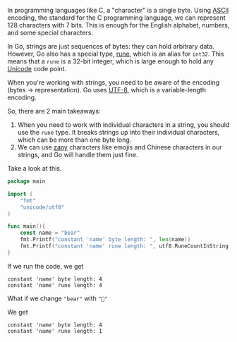 In programming languages like C, a "character" is a single byte. Using [ASCII](https://www.asciitable.com/) encoding, the standard for the C programming language, we can represent 128 characters with 7 bits. This is enough for the English alphabet, numbers, and some special characters.

In Go, strings are just sequences of bytes: they can hold arbitrary data. However, Go also has a special type, [rune](https://go.dev/blog/strings), which is an alias for `int32`. This means that a `rune` is a 32-bit integer, which is large enough to hold any [Unicode](https://home.unicode.org/) code point.

When you're working with strings, you need to be aware of the encoding (bytes -> representation). Go uses [UTF-8](https://en.wikipedia.org/wiki/UTF-8), which is a variable-length encoding.

So, there are 2 main takeaways:
1. When you need to work with individual characters in a string, you should use the `rune` type. It breaks strings up into their individual characters, which can be more than one byte long.
2. We can use [zany](https://www.merriam-webster.com/dictionary/zany) characters like emojis and Chinese characters in our strings, and Go will handle them just fine.

Take a look at this.
```go
package main

import (
	"fmt"
	"unicode/utf8"		
)

func main(){
	const name = "bear"
	fmt.Printf("constant 'name' byte length: ", len(name))
	fmt.Printf("constant 'name' rune length: ", utf8.RuneCountInString(name))
}
```
If we run the code, we get
```
constant 'name' byte length: 4
constant 'name' rune length: 4
```

What if we change `"bear"` with `"🐻"`

We get
```
constant 'name' byte length: 4
constant 'name' rune length: 1
```
